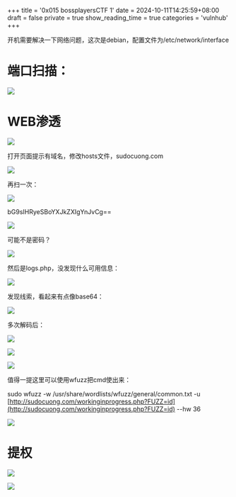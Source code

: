 +++
title = '0x015 bossplayersCTF 1'
date = 2024-10-11T14:25:59+08:00
draft = false
private = true
show_reading_time = true
categories = 'vulnhub'
+++



开机需要解决一下网络问题，这次是debian，配置文件为/etc/network/interface

# 端口扫描：

![](/vulnhub_img/WEBRESOURCE65491538197371c76ba50372cd5caa08截图.png)

# WEB渗透

![](/vulnhub_img/WEBRESOURCEb244f6293e33d32b5bd9fb119e925f7f截图.png)

打开页面提示有域名，修改hosts文件，sudocuong.com

![](/vulnhub_img/WEBRESOURCE9b7fce60ba5dc47949aa630f1bddf3f2截图.png)

再扫一次：

![](/vulnhub_img/WEBRESOURCEc5621ff989caee27d13a5452097fb451截图.png)

bG9sIHRyeSBoYXJkZXIgYnJvCg==

![](/vulnhub_img/WEBRESOURCEebd2792333eb5767cf8ac49244f17d6d截图.png)

可能不是密码？

![](/vulnhub_img/WEBRESOURCE1383bf04463fdd72e2af4136069e29f1截图.png)

然后是logs.php，没发现什么可用信息：

![](/vulnhub_img/WEBRESOURCE45e443abea27b61380df0adc5a7f3c62截图.png)

发现线索，看起来有点像base64：

![](/vulnhub_img/WEBRESOURCE1250ca566a6e5f70633be2ae65862bf8截图.png)

多次解码后：

![](/vulnhub_img/WEBRESOURCE27baa57e633cda4c4a6a7908a0580a2a截图.png)

![](/vulnhub_img/WEBRESOURCEfe2a17c81605db7e6dd74a99e90f5d1e截图.png)

![](/vulnhub_img/WEBRESOURCEe2535ab08bc2b4d8948c6a9b88690fb1截图.png)

值得一提这里可以使用wfuzz把cmd使出来：

sudo wfuzz -w /usr/share/wordlists/wfuzz/general/common.txt -u [http://sudocuong.com/workinginprogress.php?FUZZ=id](http://sudocuong.com/workinginprogress.php?FUZZ=id) --hw 36

![](/vulnhub_img/WEBRESOURCE2cb2e270dfe2bed862f2b3985558a268截图.png)

# 提权

![](/vulnhub_img/WEBRESOURCEce43b0818634200760fd4941be3b7df9截图.png)

![](/vulnhub_img/WEBRESOURCEd60795c09ff134ad0cf4e0aab006b3e8截图.png)